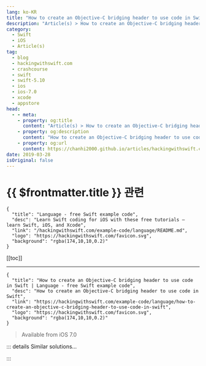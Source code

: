 ```yaml
---
lang: ko-KR
title: "How to create an Objective-C bridging header to use code in Swift"
description: "Article(s) > How to create an Objective-C bridging header to use code in Swift"
category:
  - Swift
  - iOS
  - Article(s)
tag: 
  - blog
  - hackingwithswift.com
  - crashcourse
  - swift
  - swift-5.10
  - ios
  - ios-7.0
  - xcode
  - appstore
head:
  - - meta:
    - property: og:title
      content: "Article(s) > How to create an Objective-C bridging header to use code in Swift"
    - property: og:description
      content: "How to create an Objective-C bridging header to use code in Swift"
    - property: og:url
      content: https://chanhi2000.github.io/articles/hackingwithswift.com/example-code/language/how-to-create-an-objective-c-bridging-header-to-use-code-in-swift.html
date: 2019-03-28
isOriginal: false
---
```


# {{ $frontmatter.title }} 관련

```component VPCard
{
  "title": "Language - free Swift example code",
  "desc": "Learn Swift coding for iOS with these free tutorials – learn Swift, iOS, and Xcode",
  "link": "/hackingwithswift.com/example-code/language/README.md",
  "logo": "https://hackingwithswift.com/favicon.svg",
  "background": "rgba(174,10,10,0.2)"
}
```

[[toc]]

---

```component VPCard
{
  "title": "How to create an Objective-C bridging header to use code in Swift | Language - free Swift example code",
  "desc": "How to create an Objective-C bridging header to use code in Swift",
  "link": "https://hackingwithswift.com/example-code/language/how-to-create-an-objective-c-bridging-header-to-use-code-in-swift",
  "logo": "https://hackingwithswift.com/favicon.svg",
  "background": "rgba(174,10,10,0.2)"
}
```

> Available from iOS 7.0

<!-- TODO: 작성 -->

<!-- 
If you want to use Objective-C code in your Swift app – and let's face it, that's going to happen quite a lot! – then you need to create a bridging header that allows your Swift code to work with your Objective-C code.

To create an Objective-C bridging header file, all you need to do is drag some Objective-C code into your Swift project – Xcode should prompt you with the message "Would you like to configure an Objective-C bridging header?" Click "Creating Bridging Header" and you'll see a file called **YourProjectName-Bridging-Header.h** appear in your project.

But that's only half the problem: Xcode has created the bridging header and modified your build settings so that it gets used, but it hasn't actually put anything into it. If you want to start using your Objective-C code in Swift, you need to add import lines to that bridging header file, like this:

```swift
#import "YourFile.h"
```

You can add as many of these as you want, and indeed you'll want to import all the Objective-C code you want to use in Swift.

-->

::: details Similar solutions…

<!--
/example-code/language/how-to-fix-argument-of-selector-refers-to-instance-method-that-is-not-exposed-to-objective-c">How to fix “argument of #selector refers to instance method that is not exposed to Objective-C” 
/example-code/uikit/how-to-add-a-section-header-to-a-table-view">How to add a section header to a table view 
/example-code/strings/how-to-measure-a-string-for-objective-c-code">How to measure a string for Objective-C code 
/quick-start/swiftui/swiftui-tips-and-tricks">SwiftUI tips and tricks 
/example-code/uikit/how-to-create-live-playgrounds-in-xcode">How to create live playgrounds in Xcode</a>
-->

:::

